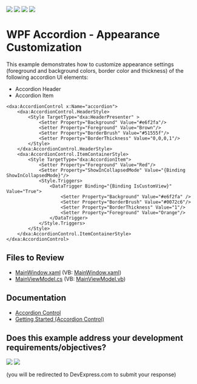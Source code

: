 <!-- default badges list -->
![](https://img.shields.io/endpoint?url=https://codecentral.devexpress.com/api/v1/VersionRange/353310423/24.2.1%2B)
[![](https://img.shields.io/badge/Open_in_DevExpress_Support_Center-FF7200?style=flat-square&logo=DevExpress&logoColor=white)](https://supportcenter.devexpress.com/ticket/details/T986691)
[![](https://img.shields.io/badge/📖_How_to_use_DevExpress_Examples-e9f6fc?style=flat-square)](https://docs.devexpress.com/GeneralInformation/403183)
[![](https://img.shields.io/badge/💬_Leave_Feedback-feecdd?style=flat-square)](#does-this-example-address-your-development-requirementsobjectives)
<!-- default badges end -->

# WPF Accordion - Appearance Customization

This example demonstrates how to customize appearance settings (foreground and background colors, border color and thickness) of the following accordion UI elements:

* Accordion Header
* Accordion Item

```xaml
<dxa:AccordionControl x:Name="accordion">
    <dxa:AccordionControl.HeaderStyle>
        <Style TargetType="dxa:HeaderPresenter" >
            <Setter Property="Background" Value="#e6f2fa"/>
            <Setter Property="Foreground" Value="Brown"/>
            <Setter Property="BorderBrush" Value="#51555f"/>
            <Setter Property="BorderThickness" Value="0,0,0,1"/>
        </Style>
    </dxa:AccordionControl.HeaderStyle>
    <dxa:AccordionControl.ItemContainerStyle>
        <Style TargetType="dxa:AccordionItem">
            <Setter Property="Foreground" Value="Red"/>
            <Setter Property="ShowInCollapsedMode" Value="{Binding ShowInCollapsedMode}"/>
            <Style.Triggers>
                <DataTrigger Binding="{Binding IsCustomView}" Value="True">
                    <Setter Property="Background" Value="#e6f2fa" />
                    <Setter Property="BorderBrush" Value="#0072c6"/>
                    <Setter Property="BorderThickness" Value="1"/>
                    <Setter Property="Foreground" Value="Orange"/>
                </DataTrigger>
            </Style.Triggers>
        </Style>
    </dxa:AccordionControl.ItemContainerStyle>
</dxa:AccordionControl>
```


## Files to Review

* [MainWindow.xaml](./CS/AppearanceCustomization/MainWindow.xaml) (VB: [MainWindow.xaml](./VB/AppearanceCustomization/MainWindow.xaml))
* [MainViewModel.cs](./CS/AppearanceCustomization/MainViewModel.cs) (VB: [MainViewModel.vb](./VB/AppearanceCustomization/MainViewModel.vb))


## Documentation

* [Accordion Control](https://docs.devexpress.com/WPF/118347/controls-and-libraries/navigation-controls/accordion-control)
* [Getting Started (Accordion Control)](https://docs.devexpress.com/WPF/119805/controls-and-libraries/navigation-controls/accordion-control/getting-started)
<!-- feedback -->
## Does this example address your development requirements/objectives?

[<img src="https://www.devexpress.com/support/examples/i/yes-button.svg"/>](https://www.devexpress.com/support/examples/survey.xml?utm_source=github&utm_campaign=wpf-accordion-customize-appearance&~~~was_helpful=yes) [<img src="https://www.devexpress.com/support/examples/i/no-button.svg"/>](https://www.devexpress.com/support/examples/survey.xml?utm_source=github&utm_campaign=wpf-accordion-customize-appearance&~~~was_helpful=no)

(you will be redirected to DevExpress.com to submit your response)
<!-- feedback end -->
